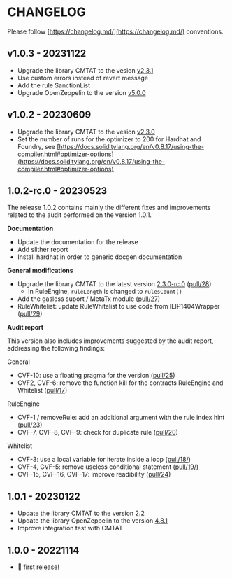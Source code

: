 # CHANGELOG

Please follow [https://changelog.md/](https://changelog.md/) conventions.

## v1.0.3 - 20231122

- Upgrade the library CMTAT to the vesion [v2.3.1](https://github.com/CMTA/CMTAT/releases/tag/v2.3.1)
- Use custom errors instead of revert message
- Add the rule SanctionList
- Upgrade OpenZeppelin to the version [v5.0.0](https://github.com/OpenZeppelin/openzeppelin-contracts/releases/tag/v5.0.0)

## v1.0.2 - 20230609

- Upgrade the library CMTAT to the vesion [v2.3.0](https://github.com/CMTA/CMTAT/releases/tag/v2.3.0)
- Set the number of runs for the optimizer to 200 for Hardhat and Foundry, see [https://docs.soliditylang.org/en/v0.8.17/using-the-compiler.html#optimizer-options](https://docs.soliditylang.org/en/v0.8.17/using-the-compiler.html#optimizer-options)

## 1.0.2-rc.0 - 20230523

The release 1.0.2 contains mainly the different fixes and improvements related to the audit performed on the version 1.0.1.

**Documentation**

- Update the documentation for the release
- Add slither report
- Install hardhat in order to generic docgen documentation

**General modifications**

- Upgrade the library CMTAT to the latest version [2.3.0-rc.0](https://github.com/CMTA/CMTAT/releases/tag/2.3-Beta) ([pull/28](https://github.com/CMTA/RuleEngine/pull/28))
  - In RuleEngine, `ruleLength` is changed to `rulesCount()`
- Add the gasless suport / MetaTx module ([pull/27](https://github.com/CMTA/RuleEngine/pull/27))
- RuleWhitelist: update RuleWhitelist to use code from IEIP1404Wrapper ([pull/29](https://github.com/CMTA/RuleEngine/pull/29))

**Audit report**

This version also includes improvements suggested by the audit report, addressing the following findings:

General

- CVF-10: use a floating pragma for the version ([pull/25](https://github.com/CMTA/RuleEngine/pull/25))
- CVF2, CVF-6: remove the function kill for the contracts RuleEngine and Whitelist ([pull/17](https://github.com/CMTA/RuleEngine/pull/17))

RuleEngine

- CVF-1 / removeRule: add an additional argument with the rule index hint ([pull/23](https://github.com/CMTA/RuleEngine/pull/23))
- CVF-7, CVF-8, CVF-9: check for duplicate rule ([pull/20](https://github.com/CMTA/RuleEngine/pull/20))

Whitelist

- CVF-3: use a local variable for iterate inside a loop ([pull/18/](https://github.com/CMTA/RuleEngine/pull/18/))
- CVF-4, CVF-5: remove useless conditional statement ([pull/19/](https://github.com/CMTA/RuleEngine/pull/19/))
- CVF-15, CVF-16, CVF-17: improve readibility ([pull/24](https://github.com/CMTA/RuleEngine/pull/24))

## 1.0.1 - 20230122

- Update the library CMTAT to the version [2.2](https://github.com/CMTA/CMTAT/releases/tag/2.2)
- Update the library OpenZeppelin to the version [4.8.1](https://github.com/OpenZeppelin/openzeppelin-contracts/releases/tag/v4.8.1)
- Improve integration test with CMTAT    

## 1.0.0 - 20221114
- 🎉 first release!
